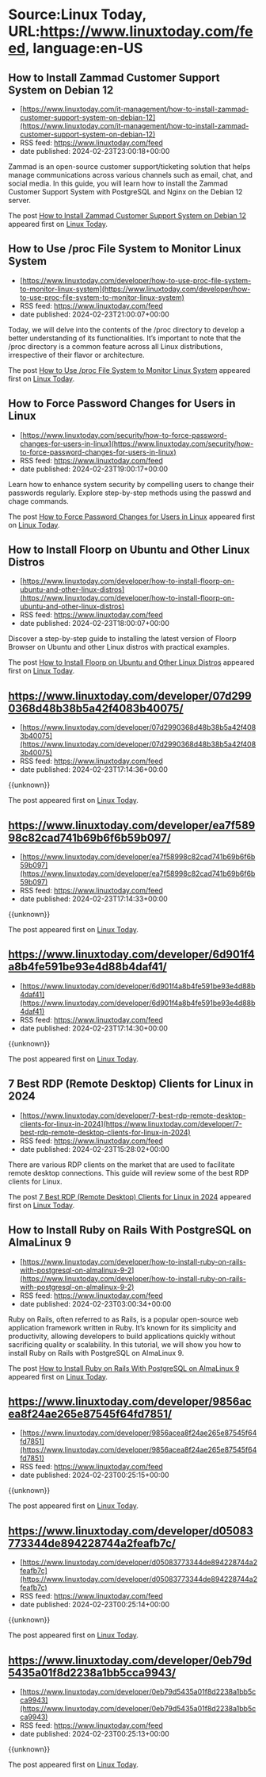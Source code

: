 # Source:Linux Today, URL:https://www.linuxtoday.com/feed, language:en-US

## How to Install Zammad Customer Support System on Debian 12
 - [https://www.linuxtoday.com/it-management/how-to-install-zammad-customer-support-system-on-debian-12](https://www.linuxtoday.com/it-management/how-to-install-zammad-customer-support-system-on-debian-12)
 - RSS feed: https://www.linuxtoday.com/feed
 - date published: 2024-02-23T23:00:18+00:00

<p>Zammad is an open-source customer support/ticketing solution that helps manage communications across various channels such as email, chat, and social media. In this guide, you will learn how to install the Zammad Customer Support System with PostgreSQL and Nginx on the Debian 12 server.</p>
<p>The post <a href="https://www.linuxtoday.com/it-management/how-to-install-zammad-customer-support-system-on-debian-12/" rel="nofollow">How to Install Zammad Customer Support System on Debian 12</a> appeared first on <a href="https://www.linuxtoday.com" rel="nofollow">Linux Today</a>.</p>

## How to Use /proc File System to Monitor Linux System
 - [https://www.linuxtoday.com/developer/how-to-use-proc-file-system-to-monitor-linux-system](https://www.linuxtoday.com/developer/how-to-use-proc-file-system-to-monitor-linux-system)
 - RSS feed: https://www.linuxtoday.com/feed
 - date published: 2024-02-23T21:00:07+00:00

<p>Today, we will delve into the contents of the /proc directory to develop a better understanding of its functionalities. It’s important to note that the /proc directory is a common feature across all Linux distributions, irrespective of their flavor or architecture.</p>
<p>The post <a href="https://www.linuxtoday.com/developer/how-to-use-proc-file-system-to-monitor-linux-system/" rel="nofollow">How to Use /proc File System to Monitor Linux System</a> appeared first on <a href="https://www.linuxtoday.com" rel="nofollow">Linux Today</a>.</p>

## How to Force Password Changes for Users in Linux
 - [https://www.linuxtoday.com/security/how-to-force-password-changes-for-users-in-linux](https://www.linuxtoday.com/security/how-to-force-password-changes-for-users-in-linux)
 - RSS feed: https://www.linuxtoday.com/feed
 - date published: 2024-02-23T19:00:17+00:00

<p>Learn how to enhance system security by compelling users to change their passwords regularly. Explore step-by-step methods using the passwd and chage commands.</p>
<p>The post <a href="https://www.linuxtoday.com/security/how-to-force-password-changes-for-users-in-linux/" rel="nofollow">How to Force Password Changes for Users in Linux</a> appeared first on <a href="https://www.linuxtoday.com" rel="nofollow">Linux Today</a>.</p>

## How to Install Floorp on Ubuntu and Other Linux Distros
 - [https://www.linuxtoday.com/developer/how-to-install-floorp-on-ubuntu-and-other-linux-distros](https://www.linuxtoday.com/developer/how-to-install-floorp-on-ubuntu-and-other-linux-distros)
 - RSS feed: https://www.linuxtoday.com/feed
 - date published: 2024-02-23T18:00:07+00:00

<p>Discover a step-by-step guide to installing the latest version of Floorp Browser on Ubuntu and other Linux distros with practical examples.</p>
<p>The post <a href="https://www.linuxtoday.com/developer/how-to-install-floorp-on-ubuntu-and-other-linux-distros/" rel="nofollow">How to Install Floorp on Ubuntu and Other Linux Distros</a> appeared first on <a href="https://www.linuxtoday.com" rel="nofollow">Linux Today</a>.</p>

## https://www.linuxtoday.com/developer/07d2990368d48b38b5a42f4083b40075/
 - [https://www.linuxtoday.com/developer/07d2990368d48b38b5a42f4083b40075](https://www.linuxtoday.com/developer/07d2990368d48b38b5a42f4083b40075)
 - RSS feed: https://www.linuxtoday.com/feed
 - date published: 2024-02-23T17:14:36+00:00

<p>{{unknown}}</p>
<p>The post <a href="https://www.linuxtoday.com/developer/07d2990368d48b38b5a42f4083b40075/" rel="nofollow"></a> appeared first on <a href="https://www.linuxtoday.com" rel="nofollow">Linux Today</a>.</p>

## https://www.linuxtoday.com/developer/ea7f58998c82cad741b69b6f6b59b097/
 - [https://www.linuxtoday.com/developer/ea7f58998c82cad741b69b6f6b59b097](https://www.linuxtoday.com/developer/ea7f58998c82cad741b69b6f6b59b097)
 - RSS feed: https://www.linuxtoday.com/feed
 - date published: 2024-02-23T17:14:33+00:00

<p>{{unknown}}</p>
<p>The post <a href="https://www.linuxtoday.com/developer/ea7f58998c82cad741b69b6f6b59b097/" rel="nofollow"></a> appeared first on <a href="https://www.linuxtoday.com" rel="nofollow">Linux Today</a>.</p>

## https://www.linuxtoday.com/developer/6d901f4a8b4fe591be93e4d88b4daf41/
 - [https://www.linuxtoday.com/developer/6d901f4a8b4fe591be93e4d88b4daf41](https://www.linuxtoday.com/developer/6d901f4a8b4fe591be93e4d88b4daf41)
 - RSS feed: https://www.linuxtoday.com/feed
 - date published: 2024-02-23T17:14:30+00:00

<p>{{unknown}}</p>
<p>The post <a href="https://www.linuxtoday.com/developer/6d901f4a8b4fe591be93e4d88b4daf41/" rel="nofollow"></a> appeared first on <a href="https://www.linuxtoday.com" rel="nofollow">Linux Today</a>.</p>

## 7 Best RDP (Remote Desktop) Clients for Linux in 2024
 - [https://www.linuxtoday.com/developer/7-best-rdp-remote-desktop-clients-for-linux-in-2024](https://www.linuxtoday.com/developer/7-best-rdp-remote-desktop-clients-for-linux-in-2024)
 - RSS feed: https://www.linuxtoday.com/feed
 - date published: 2024-02-23T15:28:02+00:00

<p>There are various RDP clients on the market that are used to facilitate remote desktop connections. This guide will review some of the best RDP clients for Linux.</p>
<p>The post <a href="https://www.linuxtoday.com/developer/7-best-rdp-remote-desktop-clients-for-linux-in-2024/" rel="nofollow">7 Best RDP (Remote Desktop) Clients for Linux in 2024</a> appeared first on <a href="https://www.linuxtoday.com" rel="nofollow">Linux Today</a>.</p>

## How to Install Ruby on Rails With PostgreSQL on AlmaLinux 9
 - [https://www.linuxtoday.com/developer/how-to-install-ruby-on-rails-with-postgresql-on-almalinux-9-2](https://www.linuxtoday.com/developer/how-to-install-ruby-on-rails-with-postgresql-on-almalinux-9-2)
 - RSS feed: https://www.linuxtoday.com/feed
 - date published: 2024-02-23T03:00:34+00:00

<p>Ruby on Rails, often referred to as Rails, is a popular open-source web application framework written in Ruby. It’s known for its simplicity and productivity, allowing developers to build applications quickly without sacrificing quality or scalability. In this tutorial, we will show you how to install Ruby on Rails with PostgreSQL on AlmaLinux 9.</p>
<p>The post <a href="https://www.linuxtoday.com/developer/how-to-install-ruby-on-rails-with-postgresql-on-almalinux-9-2/" rel="nofollow">How to Install Ruby on Rails With PostgreSQL on AlmaLinux 9</a> appeared first on <a href="https://www.linuxtoday.com" rel="nofollow">Linux Today</a>.</p>

## https://www.linuxtoday.com/developer/9856acea8f24ae265e87545f64fd7851/
 - [https://www.linuxtoday.com/developer/9856acea8f24ae265e87545f64fd7851](https://www.linuxtoday.com/developer/9856acea8f24ae265e87545f64fd7851)
 - RSS feed: https://www.linuxtoday.com/feed
 - date published: 2024-02-23T00:25:15+00:00

<p>{{unknown}}</p>
<p>The post <a href="https://www.linuxtoday.com/developer/9856acea8f24ae265e87545f64fd7851/" rel="nofollow"></a> appeared first on <a href="https://www.linuxtoday.com" rel="nofollow">Linux Today</a>.</p>

## https://www.linuxtoday.com/developer/d05083773344de894228744a2feafb7c/
 - [https://www.linuxtoday.com/developer/d05083773344de894228744a2feafb7c](https://www.linuxtoday.com/developer/d05083773344de894228744a2feafb7c)
 - RSS feed: https://www.linuxtoday.com/feed
 - date published: 2024-02-23T00:25:14+00:00

<p>{{unknown}}</p>
<p>The post <a href="https://www.linuxtoday.com/developer/d05083773344de894228744a2feafb7c/" rel="nofollow"></a> appeared first on <a href="https://www.linuxtoday.com" rel="nofollow">Linux Today</a>.</p>

## https://www.linuxtoday.com/developer/0eb79d5435a01f8d2238a1bb5cca9943/
 - [https://www.linuxtoday.com/developer/0eb79d5435a01f8d2238a1bb5cca9943](https://www.linuxtoday.com/developer/0eb79d5435a01f8d2238a1bb5cca9943)
 - RSS feed: https://www.linuxtoday.com/feed
 - date published: 2024-02-23T00:25:13+00:00

<p>{{unknown}}</p>
<p>The post <a href="https://www.linuxtoday.com/developer/0eb79d5435a01f8d2238a1bb5cca9943/" rel="nofollow"></a> appeared first on <a href="https://www.linuxtoday.com" rel="nofollow">Linux Today</a>.</p>

